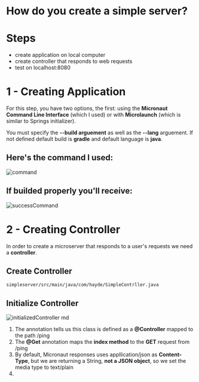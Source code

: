 # How do you create a simple server? 

# Steps 
- create application on local computer 
- create controller that responds to web requests 
- test on localhost:8080 

# 1 - Creating Application 
For this step, you have two options, the first: using the **Micronaut Command Line Interface** (which I used) or with **Microlaunch** (which is similar to Springs initializer). 

You must specify the **--build arguement** as well as the **--lang** arguement. If not defined default build is **gradle** and default language is **java**. 

## Here's the command I used: 
![command](https://user-images.githubusercontent.com/109105989/201495738-c80fff77-d5fe-4747-94e4-c186a3e61be7.png)

## If builded properly you'll receive: 
![successCommand](https://user-images.githubusercontent.com/109105989/201495748-52b83648-ddb8-4104-91ca-d9ede5e02a71.png)

# 2 - Creating Controller 
In order to create a microserver that responds to a user's requests we need a **controller**. 

## Create Controller 
```command
simpleserver/src/main/java/com/hayde/SimpleContrller.java
```
## Initialize Controller 
![initializedController md](https://user-images.githubusercontent.com/109105989/201496230-37350555-9b66-4d94-b06f-4376f1b80b36.png)

1. The annotation tells us this class is defined as a **@Controller** mapped to the path /ping 
2. The **@Get** annotation maps the **index method** to the **GET** request from /ping
3. By default, Micronaut responses uses appllication/json as **Content-Type**, but we are returning a String, **not a JSON object**, so we set
  the media type to text/plain
4. 

